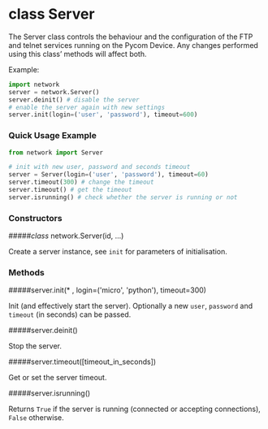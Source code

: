 # class Server
The Server class controls the behaviour and the configuration of the FTP and telnet services running on the Pycom Device. Any changes performed using this class’ methods will affect both.

Example:

```python
import network
server = network.Server()
server.deinit() # disable the server
# enable the server again with new settings
server.init(login=('user', 'password'), timeout=600)
```

### Quick Usage Example

```python
from network import Server

# init with new user, password and seconds timeout
server = Server(login=('user', 'password'), timeout=60)
server.timeout(300) # change the timeout
server.timeout() # get the timeout
server.isrunning() # check whether the server is running or not
```

### Constructors

#####<class><i>class</i> network.Server(id, ...)</class>

Create a server instance, see ``init`` for parameters of initialisation.

### Methods
#####<function>server.init(* , login=('micro', 'python'), timeout=300)</function>

Init (and effectively start the server). Optionally a new ``user``, ``password`` and ``timeout`` (in seconds) can be passed.

#####<function>server.deinit()</function>

Stop the server.

#####<function>server.timeout([timeout_in_seconds])</function>

Get or set the server timeout.

#####<function>server.isrunning()</function>

Returns ``True`` if the server is running (connected or accepting connections), ``False`` otherwise.
